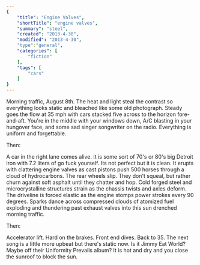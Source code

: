 ```yaml
---
{
    "title": "Engine Valves",
    "shortTitle": "engine valves",
    "summary": "steel",
    "created": "2013-4-30",
    "modified": "2013-4-30",
    "type":"general",
    "categories": [
        "fiction"
    ],
    "tags": [
        "cars"
    ]
}
---
```

Morning traffic, August 8th. The heat and light steal the contrast so everything looks static and bleached like some old photograph. Steady goes the flow at 35 mph with cars stacked five across to the horizon fore-and-aft. You're in the middle with your windows down, A/C blasting in your hungover face, and some sad singer songwriter on the radio. Everything is uniform and forgettable.

Then:

A car in the right lane comes alive. It is some sort of 70's or 80's big Detroit iron with 7.2 liters of go fuck yourself. Its not perfect but it is clean. It erupts with clattering engine valves as cast pistons push 500 horses through a cloud of hydrocarbons. The rear wheels slip. They don't squeal, but rather churn against soft asphalt until they chatter and hop. Cold forged steel and microcrystalline structures strain as the chassis twists and axles deform. The driveline is forced elastic as the engine stomps power strokes every 90 degrees. Sparks dance across compressed clouds of atomized fuel exploding and thundering past exhaust valves into this sun drenched morning traffic.

Then:

Accelerator lift. Hard on the brakes. Front end dives. Back to 35. The next song is a little more upbeat but there's static now. Is it Jimmy Eat World? Maybe off their Uniformity Prevails album? It is hot and dry and you close the sunroof to block the sun.